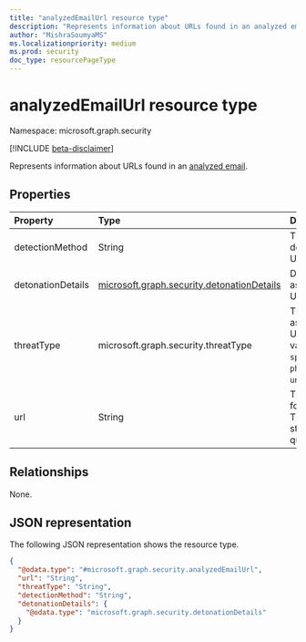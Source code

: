 ```yaml
---
title: "analyzedEmailUrl resource type"
description: "Represents information about URLs found in an analyzed email."
author: "MishraSoumyaMS"
ms.localizationpriority: medium
ms.prod: security
doc_type: resourcePageType
---
```


# analyzedEmailUrl resource type

Namespace: microsoft.graph.security

[!INCLUDE [beta-disclaimer](../../includes/beta-disclaimer.md)]

Represents information about URLs found in an [analyzed email](analyzedemail.md).

## Properties
|Property|Type|Description|
|:---|:---|:---|
|detectionMethod|String|The method used to detect threats in the URL.|
|detonationDetails|[microsoft.graph.security.detonationDetails](../resources/security-detonationdetails.md)|Detonation data associated with the URL.|
|threatType|microsoft.graph.security.threatType|The type of threat associated with the URL. The possible values are: `unknown`, `spam`, `malware`, `phishing`, `none`, `unknownFutureValue`.|
|url|String|The URL that is found in the email. This is full URL string, including query parameters.|

## Relationships
None.

## JSON representation
The following JSON representation shows the resource type.
<!-- {
  "blockType": "resource",
  "@odata.type": "microsoft.graph.security.analyzedEmailUrl"
}
-->
``` json
{
  "@odata.type": "#microsoft.graph.security.analyzedEmailUrl",
  "url": "String",
  "threatType": "String",
  "detectionMethod": "String",
  "detonationDetails": {
    "@odata.type": "microsoft.graph.security.detonationDetails"
  }
}
```

